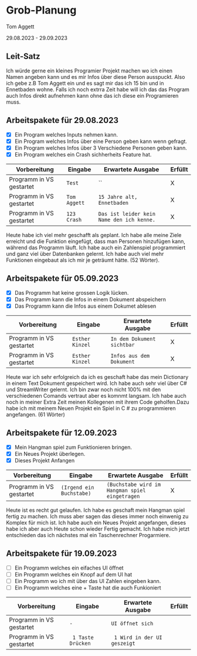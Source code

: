 # Grob-Planung

Tom Aggett

29.08.2023 - 29.09.2023  

## Leit-Satz

Ich würde gerne ein kleines Programier Projekt machen wo ich einen Namen angeben kann und es mir Infos über diese Person ausspuckt. Also ich gebe z.B Tom Aggett ein und es sagt mir das ich 15 bin und in Ennetbaden wohne. Falls ich noch extrra Zeit habe will ich das das Program auch Infos direkt aufnehmen kann ohne das ich diese ein Programieren muss.

## Arbeitspakete für 29.08.2023

- [X] Ein Program welches Inputs nehmen kann.
- [X] Ein Program welches Infos über eine Person geben kann wenn gefragt.
- [X] Ein Program welches Infos über  3 Verschiedene Personen geben kann.
- [X] Ein Program welches ein Crash sichherheits Feature hat. 

| Vorbereitung             | Eingabe | Erwartete Ausgabe | Erfüllt |
| ---- | ------- | ----------------- | ---- |
| Programm in VS gestartet | `Test`  | ``      | X |
| Programm in VS gestartet | `Tom Aggett`  | `15 Jahre alt, Ennetbaden`      | X |
| Programm in VS gestartet | `123 Crash`  | `Das ist leider kein Name den ich kenne.` |   X  | 

Heute habe ich viel mehr geschafft als geplant. Ich habe alle meine Ziele erreicht und die Funktion eingefügt, dass man Personen hinzufügen kann, während das Programm läuft. Ich habe auch ein Zahlenspiel programmiert und ganz viel über Datenbanken gelernt. Ich habe auch viel mehr Funktionen eingebaut als ich mir je geträumt hätte. (52 Wörter). 

## Arbeitspakete für 05.09.2023

- [X] Das Programm hat keine grossen Logik lücken.
- [X] Das Programm kann die Infos in einem Dokument abspeichern
- [X] Das Programm kann die Infos aus einem Dokumet ablesen

| Vorbereitung             | Eingabe | Erwartete Ausgabe | Erfüllt |
| ---- | ------- | ----------------- | ---- |
| Programm in VS gestartet | `Esther Kinzel` | `In dem Dokument sichtbar` | X |
| Programm in VS gestartet | `Esther Kinzel`  | `Infos aus dem Dokument`      | X |

 Heute war ich sehr erfolgreich da ich es geschaft habe das mein Dictionary in einem Text Dokument gespeichert wird. Ich habe auch sehr viel über C# und StreamWriter gelernt. Ich bin zwar noch nicht 100% mit den verschiedenen Comands vertraut aber es komnmt langsam. Ich habe auch noch in meiner Extra Zeit meinen Kollegenen mit ihrem Code geholfen.Dazu habe ich mit meinem Neuen Projekt ein Spiel in C # zu programmieren angefangen. (61 Wörter)

 ## Arbeitspakete für 12.09.2023

- [X] Mein Hangman spiel zum Funktionieren bringen.
- [X] Ein Neues Projekt überlegen.
- [X] Dieses Projekt Anfangen

| Vorbereitung             | Eingabe | Erwartete Ausgabe | Erfüllt |
| ---- | ------- | ----------------- | ---- |
| Programm in VS gestartet | `(Irgend ein Buchstabe) ` | `(Buchstabe wird im Hangman spiel eingetragen` | X |

Heute ist es recht gut gelaufen. Ich habe es geschaft mein Hangman spiel fertig zu machen. Ich muss aber sagen das dieses immer noch einwenig zu Komplex für mich ist. Ich habe auch ein Neues Projekt angefangen, dieses habe ich aber auch Heute schon wieder Fertig gemacht. Ich habe mich jetzt entschieden das ich nächstes mal ein Taschenrechner Progarmiere.
 
## Arbeitspakete für 19.09.2023

- [ ] Ein Programm welches ein eifaches UI öffnet
- [ ] Ein Programm welches ein Knopf auf dem UI hat
- [ ] Ein Programm wo ich mit über das UI Zahlen eingeben kann.
- [ ] Ein Programm welches eine + Taste hat die auch Funkioniert

| Vorbereitung             | Eingabe | Erwartete Ausgabe | Erfüllt |
| ---- | ------- | ----------------- | ---- |
| Programm in VS gestartet | `-` | `UI öffnet sich ` |  |
| Programm in VS gestartet | ` 1 Taste Drücken` | ` 1 Wird in der UI geszeigt` |  |





 

      
 








